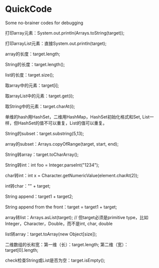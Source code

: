 # QuickCode
Some no-brainer codes for debugging

打印array元素：System.out.println(Arrays.toString(target));

打印arrayList元素：直接System.out.println(target);

array的长度：target.length;

String的长度：target.length();

list的长度：target.size();

取array中的元素：target[i];

取arrayList中的元素：target.get(i);

取String中的元素：target.charAt(i);

单维的hash用HashSet，二维用HashMap，HashSet初始化格式和Set, List一样，但HashSet的值不可以重复，List的值可以重复。

String的subset：target.substring(5,13);

array的subset：Arrays.copyOfRange(target, start, end);

String转array：target.toCharArray();

String转int：int foo = Integer.parseInt("1234");

char转int：int x = Character.getNumericValue(element.charAt(2));

int转char："" + target;

String append：target1 + target2;

String append from the front：target = target1 + target;

array转list：Arrays.asList(target); // 但target必须是primitive type，比如Integer，Character，Double，而不是int, char, double

list转array：target.toArray(new Object[size]);

二维数组的长和宽：第一维（长）：target.length; 第二维（宽）：target[0].length;

check检查String或List是否为空：target.isEmpty();
